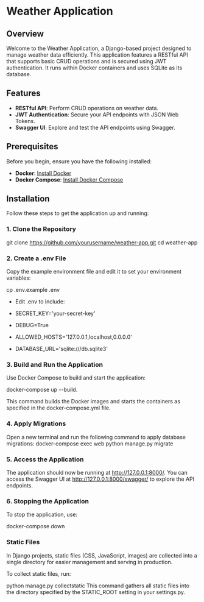 # Weather Application

## Overview

Welcome to the Weather Application, a Django-based project designed to manage weather data efficiently. This application features a RESTful API that supports basic CRUD operations and is secured using JWT authentication. It runs within Docker containers and uses SQLite as its database.

## Features

- **RESTful API**: Perform CRUD operations on weather data.
- **JWT Authentication**: Secure your API endpoints with JSON Web Tokens.
- **Swagger UI**: Explore and test the API endpoints using Swagger.

## Prerequisites

Before you begin, ensure you have the following installed:

- **Docker**: [Install Docker](https://docs.docker.com/get-docker/)
- **Docker Compose**: [Install Docker Compose](https://docs.docker.com/compose/install/)

## Installation

Follow these steps to get the application up and running:

### 1. Clone the Repository


git clone https://github.com/yourusername/weather-app.git
cd weather-app

### 2. Create a .env File
Copy the example environment file and edit it to set your environment variables:

cp .env.example .env
* Edit .env to include:

* SECRET_KEY='your-secret-key'
* DEBUG=True
* ALLOWED_HOSTS='127.0.0.1,localhost,0.0.0.0'
* DATABASE_URL='sqlite:///db.sqlite3'

### 3. Build and Run the Application
Use Docker Compose to build and start the application:

docker-compose up --build.

This command builds the Docker images and starts the containers as specified in the docker-compose.yml file.

### 4. Apply Migrations
Open a new terminal and run the following command to apply database migrations:
docker-compose exec web python manage.py migrate

### 5. Access the Application
The application should now be running at http://127.0.0.1:8000/. You can access the Swagger UI at http://127.0.0.1:8000/swagger/ to explore the API endpoints.

### 6. Stopping the Application
To stop the application, use:

docker-compose down

### Static Files
In Django projects, static files (CSS, JavaScript, images) are collected into a single directory for easier management and serving in production.

To collect static files, run:

python manage.py collectstatic
This command gathers all static files into the directory specified by the STATIC_ROOT setting in your settings.py.

